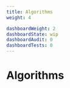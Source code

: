 ```yaml
---
title: Algorithms
weight: 4

dashboardWeight: 2
dashboardState: wip
dashboardAudit: 0
dashboardTests: 0
---
```


# Algorithms